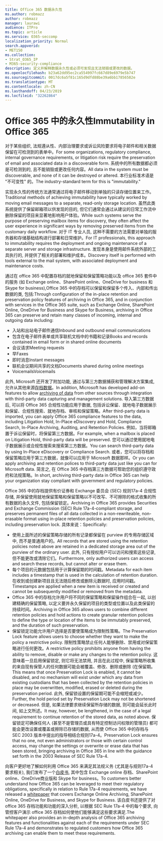 ```yaml
---
title: Office 365 数据永久性
ms.author: robmazz
author: robmazz
manager: laurawi
audience: ITPro
ms.topic: article
ms.service: O365-seccomp
localization_priority: Normal
search.appverid:
- MET150
ms.collection:
- Strat_O365_IP
- M365-security-compliance
description: 定义并解释数据永久性或必须可发现且无法销毁或更改的数据。
ms.openlocfilehash: b23a62dd95ec2ca554997fc667d89e6979e5b747
ms.sourcegitcommit: 0017dc6a5f81c165d9dfd88be39a6bb17856582e
ms.translationtype: MT
ms.contentlocale: zh-CN
ms.lasthandoff: 04/23/2019
ms.locfileid: "32262864"
---
```

# <a name="immutability-in-office-365"></a><span data-ttu-id="75800-103">Office 365 中的永久性</span><span class="sxs-lookup"><span data-stu-id="75800-103">Immutability in Office 365</span></span>
<span data-ttu-id="75800-104">对于某些组织, 法规遵从性、内部治理要求或诉讼风险要求将电子邮件和相关数据保留在可检测到的表单中。</span><span class="sxs-lookup"><span data-stu-id="75800-104">For some organizations, regulatory compliance, internal governance requirements, or litigation risk require the preservation of email and associated data in a discoverable form.</span></span> <span data-ttu-id="75800-105">系统中的所有数据都必须是可检测到的, 且不能销毁或更改任何内容。</span><span class="sxs-lookup"><span data-stu-id="75800-105">All data in the system must be discoverable, and none of it can be destroyed or altered.</span></span> <span data-ttu-id="75800-106">本行业标准术语是 "不可变性" 的。</span><span class="sxs-lookup"><span data-stu-id="75800-106">The industry-standard term for this is "immutability."</span></span> 

<span data-ttu-id="75800-107">实现永久性的传统方法通常通过将电子邮件移动到单独的只读存储位置来工作。</span><span class="sxs-lookup"><span data-stu-id="75800-107">Traditional methods of achieving immutability have typically worked by moving email messages to a separate, read-only storage location.</span></span> <span data-ttu-id="75800-108">虽然此类系统提供了保留邮箱项以供发现的目的, 但它们通常会通过从建议的日常工作流中删除保留的项目来显著地影响用户体验。</span><span class="sxs-lookup"><span data-stu-id="75800-108">While such systems serve the purpose of preserving mailbox items for discovery, they often affect the user experience in significant ways by removing preserved items from the customary daily workflow.</span></span> <span data-ttu-id="75800-109">对于 IT 专业人员, 这种不需要的方法需要对单独的服务器和存储基础结构进行部署和日常维护。</span><span class="sxs-lookup"><span data-stu-id="75800-109">For IT professionals, this approach to immutability requires the deployment and ongoing maintenance of a separate server and storage infrastructure.</span></span> <span data-ttu-id="75800-110">发现本身是使用邮件系统外部的工具执行的, 并提供了相关的部署和维护成本。</span><span class="sxs-lookup"><span data-stu-id="75800-110">Discovery itself is performed with tools external to the mail system, with associated deployment and maintenance costs.</span></span>

<span data-ttu-id="75800-111">通过在 office 365 中配置存档的就地保留和保留策略功能以及 office 365 套件中的服务 (如 Exchange online、SharePoint online、OneDrive for business 和 Skype for business),Office 365 中的存档可以保留和保留多个传入、内部和传出数据的类, 包括:</span><span class="sxs-lookup"><span data-stu-id="75800-111">Through configuration of the in-place retention and preservation policy features of archiving in Office 365, and in conjunction with services in the Office 365 suite, such as Exchange Online, SharePoint Online, OneDrive for Business and Skype for Business, archiving in Office 365 can preserve and retain many classes of incoming, internal and outgoing data including:</span></span>
- <span data-ttu-id="75800-112">入站和出站电子邮件通信</span><span class="sxs-lookup"><span data-stu-id="75800-112">Inbound and outbound email communications</span></span>
- <span data-ttu-id="75800-113">包含在电子邮件表单或共享联机文档中的书籍和记录</span><span class="sxs-lookup"><span data-stu-id="75800-113">Books and records contained in email form or in shared online documents</span></span>
- <span data-ttu-id="75800-114">会议请求</span><span class="sxs-lookup"><span data-stu-id="75800-114">Meeting requests</span></span>
- <span data-ttu-id="75800-115">早</span><span class="sxs-lookup"><span data-stu-id="75800-115">Faxes</span></span>
- <span data-ttu-id="75800-116">即时消息</span><span class="sxs-lookup"><span data-stu-id="75800-116">Instant messages</span></span>
- <span data-ttu-id="75800-117">联机会议期间共享的文档</span><span class="sxs-lookup"><span data-stu-id="75800-117">Documents shared during online meetings</span></span>
- <span data-ttu-id="75800-118">Voicemails</span><span class="sxs-lookup"><span data-stu-id="75800-118">Voicemails</span></span>

<span data-ttu-id="75800-119">此外, Microsoft 还开发了附加功能, 通过与第三方数据捕获和管理解决方案集成, 允许从其他来源[存档数据](https://support.office.com/article/Archiving-third-party-data-in-Office-365-0ce338d5-3666-4a18-86ab-c6910ff408cc)。</span><span class="sxs-lookup"><span data-stu-id="75800-119">In addition, Microsoft has developed add-on features to allow [archiving of data](https://support.office.com/article/Archiving-third-party-data-in-Office-365-0ce338d5-3666-4a18-86ab-c6910ff408cc) from other sources through integration with third-party data capturing and management solutions.</span></span> <span data-ttu-id="75800-120">导入第三方数据后, 可以将 Office 365 合规性功能应用于数据, 包括诉讼保留、就地电子数据展示和保留、合规性搜索、就地存档、审核和保留策略。</span><span class="sxs-lookup"><span data-stu-id="75800-120">After third-party data is imported, you can apply Office 365 compliance features to the data, including Litigation Hold, In-Place eDiscovery and Hold, Compliance Search, In-Place Archiving, Auditing, and Retention Policies.</span></span> <span data-ttu-id="75800-121">例如，当将邮箱置于诉讼保留时，将保留第三方数据。</span><span class="sxs-lookup"><span data-stu-id="75800-121">For example, when a mailbox is placed on Litigation Hold, third-party data will be preserved.</span></span> <span data-ttu-id="75800-122">您可以通过使用就地电子数据展示或合规性搜索来搜索第三方数据。</span><span class="sxs-lookup"><span data-stu-id="75800-122">You can search third-party data by using In-Place eDiscovery or Compliance Search.</span></span> <span data-ttu-id="75800-123">或者，您可以将存档和保留策略应用于第三方数据，就像可以应用于 Microsoft 数据那样。</span><span class="sxs-lookup"><span data-stu-id="75800-123">Or you can apply archiving and retention polices to third-party data just like you can for Microsoft data.</span></span> <span data-ttu-id="75800-124">简言之, 在 Office 365 中存档第三方数据可帮助您的组织遵守政府和法规策略。</span><span class="sxs-lookup"><span data-stu-id="75800-124">In short, archiving third-party data in Office 365 can help your organization stay compliant with government and regulatory policies.</span></span>

<span data-ttu-id="75800-125">Office 365 中的存档提供有价证券和 Exchange 委员会 (SEC) 规则17a-4 合规性存储, 并保留使用就地保留策略和保留策略以不可改写、不可擦除的格式收集的所有数据的永久文件, 包括保留锁定。</span><span class="sxs-lookup"><span data-stu-id="75800-125">Archiving in Office 365 provides Securities and Exchange Commission (SEC) Rule 17a-4-compliant storage, and preserves permanent files of all data collected in a non-rewriteable, non-erasable format using in-place retention policies and preservation policies, including preservation lock.</span></span> <span data-ttu-id="75800-126">具体来说：</span><span class="sxs-lookup"><span data-stu-id="75800-126">Specifically:</span></span>
- <span data-ttu-id="75800-127">使用上面所述的保留策略存储的所有记录都保留在 purview 的专用存储区域中, 而不是普通用户的。</span><span class="sxs-lookup"><span data-stu-id="75800-127">All records that are stored using the retention policies noted above are retained in a dedicated storage area out of the purview of the ordinary user.</span></span> <span data-ttu-id="75800-128">此外, 只有授权用户可以访问和搜索这些记录, 但不能更改或清除它们。</span><span class="sxs-lookup"><span data-stu-id="75800-128">Furthermore, only authorized users can access and search these records, but cannot alter or erase them.</span></span>
- <span data-ttu-id="75800-129">每个项目的元数据包括用于计算保留期的时间戳。</span><span class="sxs-lookup"><span data-stu-id="75800-129">Metadata for each item includes a timestamp that is used in the calculation of retention duration.</span></span> <span data-ttu-id="75800-130">在收到或创建新项目且无法随后修改或删除元数据时, 应用时间戳。</span><span class="sxs-lookup"><span data-stu-id="75800-130">Timestamps are applied when a new item is received or created and cannot be subsequently modified or removed from the metadata.</span></span>
- <span data-ttu-id="75800-131">Office 365 中的存档允许用户将不同的保留策略和保留操作组合在一起, 以创建精确的保留策略, 以定义要并永久保留的项目的类型或位置以及此类保留的持续时间。</span><span class="sxs-lookup"><span data-stu-id="75800-131">Archiving in Office 365 allows users to combine different retention policies and hold actions to create granular retention policies to define the type or location of the items to be immutably preserved, and the duration of such preservation.</span></span>
- <span data-ttu-id="75800-132">保留锁定功能允许用户选择是否要使策略成为限制性策略。</span><span class="sxs-lookup"><span data-stu-id="75800-132">The Preservation Lock feature allows users to choose whether they want to make the policy a restrictive policy.</span></span> <span data-ttu-id="75800-133">限制性策略禁止任何人能够删除、禁用或对保留策略进行任何更改。</span><span class="sxs-lookup"><span data-stu-id="75800-133">A restrictive policy prohibits anyone from having the ability to remove, disable or make any changes to the retention policy.</span></span> <span data-ttu-id="75800-134">这意味着一旦启用保留锁定, 则它将无法禁用, 并且在此过程中, 保留策略所收集的来自现有保管人的任何数据可能会被覆盖、修改、删除或删除 (在保留期。</span><span class="sxs-lookup"><span data-stu-id="75800-134">This means that once Preservation Lock is enabled, it cannot be disabled, and no mechanism will exist under which any data from existing custodians that has been collected by the retention policies in place may be overwritten, modified, erased or deleted during the preservation period.</span></span> <span data-ttu-id="75800-135">此外, 保留锁设置的保留期可能不会缩短或减少。</span><span class="sxs-lookup"><span data-stu-id="75800-135">Further, the hold period set by Preservation Lock may not be shortened or decreased.</span></span> <span data-ttu-id="75800-136">但是, 如果法律要求继续保留所存储的数据, 则可能会延长此时间, 如上文所述。</span><span class="sxs-lookup"><span data-stu-id="75800-136">It may, however, be lengthened, in the case of a legal requirement to continue retention of the stored data, as noted above.</span></span> <span data-ttu-id="75800-137">保留锁定可确保任何人 (甚至不是管理员或具有特定控制访问权限的管理员) 都可能会更改设置或覆盖或擦除已存储的数据, 从而使 Office 365 中的存档与 SEC 2003 版本中提出的指导相结合规则17a-4。</span><span class="sxs-lookup"><span data-stu-id="75800-137">Preservation Lock ensures that no one, not even administrators or those with certain control access, may change the settings or overwrite or erase data that has been stored, bringing archiving in Office 365 in line with the guidance set forth in the 2003 Release of SEC Rule 17a-4.</span></span>

<span data-ttu-id="75800-138">向客户更好地了解如何利用 Office 365 来满足其法规义务 (尤其是与规则17a-4 要求相关), 我们发布了一个[白皮书](https://go.microsoft.com/fwlink/?linkid=830440), 其中包含 Exchange online 存档、SharePoint online、OneDrive商业版和 Skype for business。</span><span class="sxs-lookup"><span data-stu-id="75800-138">To customers better understand how Office 365 can be leveraged to meet their regulatory obligations, specifically in relation to Rule 17a-4 requirements, we have released a [whitepaper](https://go.microsoft.com/fwlink/?linkid=830440) that covers Exchange Online Archiving, SharePoint Online, OneDrive for Business, and Skype for Business.</span></span> <span data-ttu-id="75800-139">该白皮书还提供了对 office 365 存档功能和功能的深入分析, 以根据 SEC Rule 17a-4 中的每个要求, 向管控客户演示 office 365 存档如何使他们能够满足这些要求满足.</span><span class="sxs-lookup"><span data-stu-id="75800-139">The whitepaper also provides an in-depth analysis of Office 365 archiving features and functionalities against each of the requirements under SEC Rule 17a-4 and demonstrates to regulated customers how Office 365 archiving can enable them to meet these requirements.</span></span>